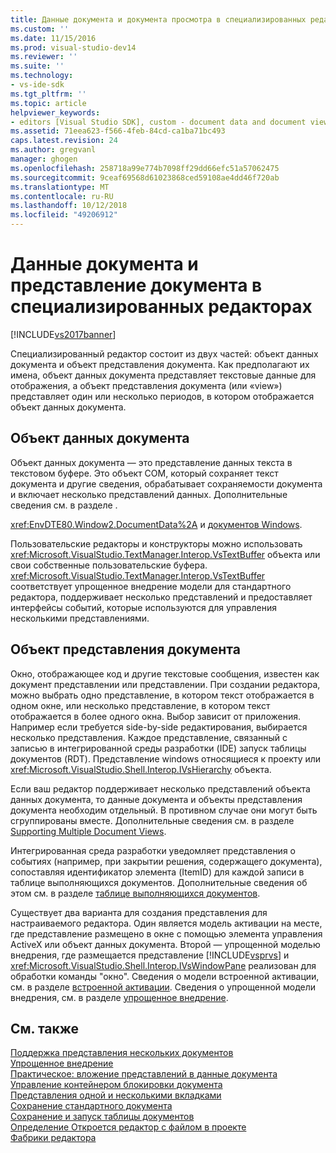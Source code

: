 ```yaml
---
title: Данные документа и документа просмотра в специализированных редакторах | Документация Майкрософт
ms.custom: ''
ms.date: 11/15/2016
ms.prod: visual-studio-dev14
ms.reviewer: ''
ms.suite: ''
ms.technology:
- vs-ide-sdk
ms.tgt_pltfrm: ''
ms.topic: article
helpviewer_keywords:
- editors [Visual Studio SDK], custom - document data and document view
ms.assetid: 71eea623-f566-4feb-84cd-ca1ba71bc493
caps.latest.revision: 24
ms.author: gregvanl
manager: ghogen
ms.openlocfilehash: 258718a99e774b7098ff29dd66efc51a57062475
ms.sourcegitcommit: 9ceaf69568d61023868ced59108ae4dd46f720ab
ms.translationtype: MT
ms.contentlocale: ru-RU
ms.lasthandoff: 10/12/2018
ms.locfileid: "49206912"
---
```

# <a name="document-data-and-document-view-in-custom-editors"></a>Данные документа и представление документа в специализированных редакторах
[!INCLUDE[vs2017banner](../includes/vs2017banner.md)]

Специализированный редактор состоит из двух частей: объект данных документа и объект представления документа. Как предполагают их имена, объект данных документа представляет текстовые данные для отображения, а объект представления документа (или «view») представляет один или несколько периодов, в котором отображается объект данных документа.  
  
## <a name="document-data-object"></a>Объект данных документа  
 Объект данных документа — это представление данных текста в текстовом буфере. Это объект COM, который сохраняет текст документа и другие сведения, обрабатывает сохраняемости документа и включает несколько представлений данных. Дополнительные сведения см. в разделе .  
  
 <xref:EnvDTE80.Window2.DocumentData%2A> и [документов Windows](../extensibility/internals/document-windows.md).  
  
 Пользовательские редакторы и конструкторы можно использовать <xref:Microsoft.VisualStudio.TextManager.Interop.VsTextBuffer> объекта или свои собственные пользовательские буфера. <xref:Microsoft.VisualStudio.TextManager.Interop.VsTextBuffer> соответствует упрощенное внедрение модели для стандартного редактора, поддерживает несколько представлений и предоставляет интерфейсы событий, которые используются для управления несколькими представлениями.  
  
## <a name="document-view-object"></a>Объект представления документа  
 Окно, отображающее код и другие текстовые сообщения, известен как документ представлении или представлении. При создании редактора, можно выбрать одно представление, в котором текст отображается в одном окне, или несколько представление, в котором текст отображается в более одного окна. Выбор зависит от приложения. Например если требуется side-by-side редактирования, выбирается несколько представления. Каждое представление, связанный с записью в интегрированной среды разработки (IDE) запуск таблицы документов (RDT). Представление windows относящиеся к проекту или <xref:Microsoft.VisualStudio.Shell.Interop.IVsHierarchy> объекта.  
  
 Если ваш редактор поддерживает несколько представлений объекта данных документа, то данные документа и объекты представления документа необходим отдельный. В противном случае они могут быть сгруппированы вместе. Дополнительные сведения см. в разделе [Supporting Multiple Document Views](../extensibility/supporting-multiple-document-views.md).  
  
 Интегрированная среда разработки уведомляет представления о событиях (например, при закрытии решения, содержащего документа), сопоставляя идентификатор элемента (ItemID) для каждой записи в таблице выполняющихся документов. Дополнительные сведения об этом см. в разделе [таблице выполняющихся документов](../extensibility/internals/running-document-table.md).  
  
 Существует два варианта для создания представления для настраиваемого редактора. Один является модель активации на месте, где представление размещено в окне с помощью элемента управления ActiveX или объект данных документа. Второй — упрощенной моделью внедрения, где размещается представление [!INCLUDE[vsprvs](../includes/vsprvs-md.md)] и <xref:Microsoft.VisualStudio.Shell.Interop.IVsWindowPane> реализован для обработки команды "окно". Сведения о модели встроенной активации, см. в разделе [встроенной активации](../misc/in-place-activation.md). Сведения о упрощенной модели внедрения, см. в разделе [упрощенное внедрение](../extensibility/simplified-embedding.md).  
  
## <a name="see-also"></a>См. также  
 [Поддержка представления нескольких документов](../extensibility/supporting-multiple-document-views.md)   
 [Упрощенное внедрение](../extensibility/simplified-embedding.md)   
 [Практическое: вложение представлений в данные документа](../extensibility/how-to-attach-views-to-document-data.md)   
 [Управление контейнером блокировки документа](../extensibility/document-lock-holder-management.md)   
 [Представления одной и несколькими вкладками](../extensibility/single-and-multi-tab-views.md)   
 [Сохранение стандартного документа](../extensibility/internals/saving-a-standard-document.md)   
 [Сохранение и запуск таблицы документов](../extensibility/internals/persistence-and-the-running-document-table.md)   
 [Определение Откроется редактор с файлом в проекте](../extensibility/internals/determining-which-editor-opens-a-file-in-a-project.md)   
 [Фабрики редактора](../extensibility/editor-factories.md)

